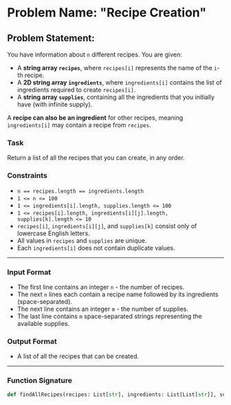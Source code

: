 # Problem Name: "Recipe Creation"

## Problem Statement:
You have information about `n` different recipes. You are given:
- A **string array `recipes`**, where `recipes[i]` represents the name of the `i`-th recipe.
- A **2D string array `ingredients`**, where `ingredients[i]` contains the list of ingredients required to create `recipes[i]`.
- A **string array `supplies`**, containing all the ingredients that you initially have (with infinite supply).

A **recipe can also be an ingredient** for other recipes, meaning `ingredients[i]` may contain a recipe from `recipes`.

### **Task**
Return a list of all the recipes that you can create, in any order.
### **Constraints**
- `n == recipes.length == ingredients.length`
- `1 <= n <= 100`
- `1 <= ingredients[i].length, supplies.length <= 100`
- `1 <= recipes[i].length, ingredients[i][j].length, supplies[k].length <= 10`
- `recipes[i]`, `ingredients[i][j]`, and `supplies[k]` consist only of lowercase English letters.
- All values in `recipes` and `supplies` are unique.
- Each `ingredients[i]` does not contain duplicate values.

---

### **Input Format**
- The first line contains an integer `n` - the number of recipes.
- The next `n` lines each contain a recipe name followed by its ingredients (space-separated).
- The next line contains an integer `m` - the number of supplies.
- The last line contains `m` space-separated strings representing the available supplies.

### **Output Format**
- A list of all the recipes that can be created.

---

### **Function Signature**
```python
def findAllRecipes(recipes: List[str], ingredients: List[List[str]], supplies: List[str]) -> List[str]: